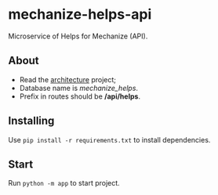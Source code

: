 # mechanize-helps-api
Microservice of Helps for Mechanize (API).

## About
- Read the [architecture](https://github.com/tech-warriors-corporation/mechanize-api#architecture) project;
- Database name is _mechanize_helps_.
- Prefix in routes should be **/api/helps**.

## Installing
Use `pip install -r requirements.txt` to install dependencies.

## Start
Run `python -m app` to start project.
